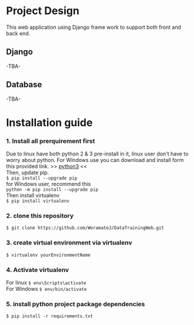 # Project Design #
This web application using Django frame work to support both front and back end.
## Django ##
-TBA-
## Database ##
-TBA-
# Installation guide #
### 1. Install all prerquirement first ###
Due to linux have both python 2 & 3 pre-install in it, linux user don't have to worry about python.
For Windows use you can download and install form this provided link. >>
[python3](https://www.python.org/ftp/python/3.6.1/python-3.6.1.exe) <<<br/>
Then, update pip.<br/>
```$ pip install --upgrade pip```<br/>
for Windows user, recommend this<br/>
```python -m pip install --upgrade pip```<br/>
Then install virtualenv<br/>
```$ pip install virtualenv```<br/>
### 2. clone this repository ###
```$ git clone https://github.com/WoramateJ/DataTrainingWeb.git```
### 3. create virtual environment via virtualenv ###
```$ virtualenv yourEnvironmentName```
### 4. Activate virtualenv ###
For linux
```$ env\Scripts\activate```<br/>
For Windows
```$ env/bin/activate```
### 5. install python project package dependencies ###
```$ pip install -r requirements.txt```
